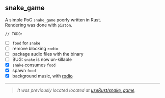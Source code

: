## snake_game

A simple PoC `snake_game` poorly written in Rust.  
Rendering was done with `piston`.

`// TODO:`
- [ ] `food` for `snake`
- [ ] remove blocking `rodio`
- [ ] package audio files with the binary
- [ ] BUG: `snake` is now un-killable
- [x] `snake` consumes `food`
- [x] spawn `food`
- [x] background music, with [rodio](https://docs.rs/rodio)

---

> *It was previously located located at [useRust/snake_game](https://github.com/hoangph271/useRust/tree/master/snake_game).*

